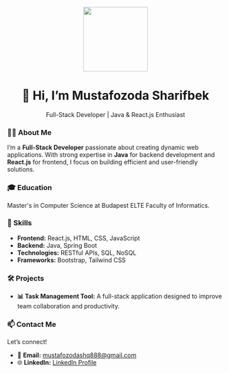 <!-- Banner -->
<p align="center">
  <img src="https://avatars.githubusercontent.com/u/129182857?v=4" width="150px">
</p>

<!-- Introduction -->
<h1 align="center">👋 Hi, I’m Mustafozoda Sharifbek</h1>
<p align="center">Full-Stack Developer | Java & React.js Enthusiast</p>

<!-- About Me -->
### 👨‍💻 About Me
I’m a **Full-Stack Developer** passionate about creating dynamic web applications. With strong expertise in **Java** for backend development and **React.js** for frontend, I focus on building efficient and user-friendly solutions.

<!-- Education -->
### 🎓 Education
Master's in Computer Science at Budapest ELTE Faculty of Informatics.

<!-- Skills -->
### 💼 Skills
- **Frontend:** React.js, HTML, CSS, JavaScript
- **Backend:** Java, Spring Boot
- **Technologies:** RESTful APIs, SQL, NoSQL
- **Frameworks:** Bootstrap, Tailwind CSS

<!-- Projects -->
### 🛠️ Projects
- **📊 Task Management Tool:** A full-stack application designed to improve team collaboration and productivity.

<!-- Contact Me -->
### 📫 Contact Me
Let’s connect!
- 📧 **Email:** [mustafozodashq888@gmail.com](mailto:mustafozodashq888@gmail.com)
- 🌐 **LinkedIn:** [LinkedIn Profile](https://www.linkedin.com/in/mustafozoda-sharifbek-78a265274)
